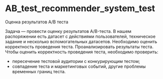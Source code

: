 # AB_test_recommender_system_test
Оценка результатов А/В теста

Задача — провести оценку результатов A/B-теста. В нашем распоряжении есть датасет с действиями пользователей, техническое задание и несколько вспомогательных датасетов.
Необходимо оценить корректность проведения теста.
Проанализировать результаты теста.
Чтобы оценить корректность проведения теста, необходимо проверить:
- пересечение тестовой аудитории с конкурирующим тестом;
- совпадение теста и маркетинговых событий, другие проблемы временных границ теста.

